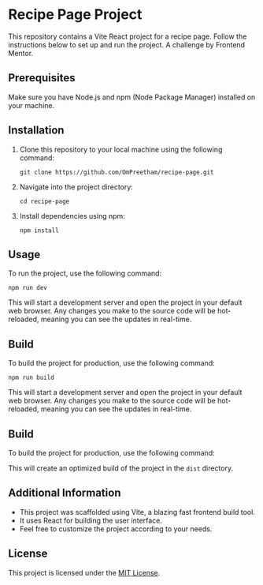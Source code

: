 # Recipe Page Project

This repository contains a Vite React project for a recipe page. Follow the instructions below to set up and run the project. A challenge by Frontend Mentor.

## Prerequisites

Make sure you have Node.js and npm (Node Package Manager) installed on your machine.

## Installation

1. Clone this repository to your local machine using the following command:

   ```
   git clone https://github.com/OmPreetham/recipe-page.git
   ```

2. Navigate into the project directory:

   ```
   cd recipe-page
   ```

3. Install dependencies using npm:

   ```
   npm install
   ```

## Usage

To run the project, use the following command:

```
npm run dev
```

This will start a development server and open the project in your default web browser. Any changes you make to the source code will be hot-reloaded, meaning you can see the updates in real-time.

## Build

To build the project for production, use the following command:

```
npm run build
```

This will start a development server and open the project in your default web browser. Any changes you make to the source code will be hot-reloaded, meaning you can see the updates in real-time.

## Build

To build the project for production, use the following command:

This will create an optimized build of the project in the `dist` directory.

## Additional Information

- This project was scaffolded using Vite, a blazing fast frontend build tool.
- It uses React for building the user interface.
- Feel free to customize the project according to your needs.

## License

This project is licensed under the [MIT License](LICENSE).
